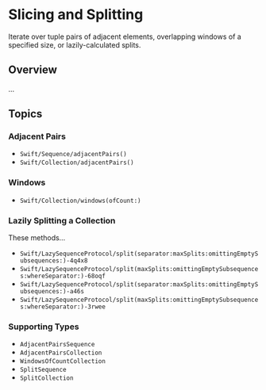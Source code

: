 # Slicing and Splitting

Iterate over tuple pairs of adjacent elements, overlapping windows of a specified size, or lazily-calculated splits.

## Overview

...

## Topics

### Adjacent Pairs

- ``Swift/Sequence/adjacentPairs()``
- ``Swift/Collection/adjacentPairs()``

### Windows

- ``Swift/Collection/windows(ofCount:)``

### Lazily Splitting a Collection

These methods…

- ``Swift/LazySequenceProtocol/split(separator:maxSplits:omittingEmptySubsequences:)-4q4x8``
- ``Swift/LazySequenceProtocol/split(maxSplits:omittingEmptySubsequences:whereSeparator:)-68oqf``
- ``Swift/LazySequenceProtocol/split(separator:maxSplits:omittingEmptySubsequences:)-a46s``
- ``Swift/LazySequenceProtocol/split(maxSplits:omittingEmptySubsequences:whereSeparator:)-3rwee``

### Supporting Types

- ``AdjacentPairsSequence``
- ``AdjacentPairsCollection``
- ``WindowsOfCountCollection``
- ``SplitSequence``
- ``SplitCollection``

